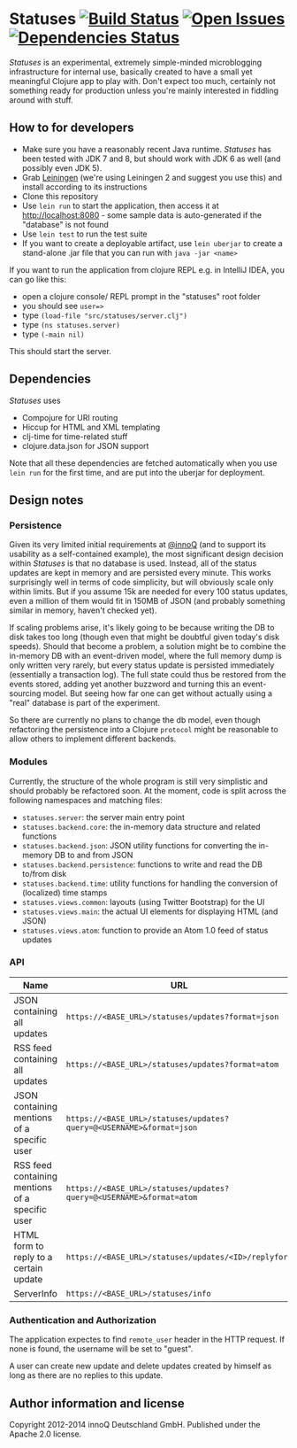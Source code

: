 # Statuses [![Build Status](https://travis-ci.org/innoq/statuses.svg?branch=master)](https://travis-ci.org/innoq/statuses) [![Open Issues](http://img.shields.io/github/issues/innoq/statuses.svg)](https://github.com/innoq/statuses/issues) [![Dependencies Status](http://jarkeeper.com/innoq/statuses/status.svg)](http://jarkeeper.com/innoq/statuses)


_Statuses_ is an experimental, extremely simple-minded microblogging
infrastructure for internal use, basically created to have a small yet
meaningful Clojure app to play with. Don't expect too much, certainly
not something ready for production unless you're mainly interested in
fiddling around with stuff.

## How to for developers

* Make sure you have a reasonably recent Java runtime. _Statuses_ has
  been tested with JDK 7 and 8, but should work with JDK 6 as well (and
  possibly even JDK 5).
* Grab [Leiningen](http://leiningen.org/#install) (we're using Leiningen 2 and
  suggest you use this) and install according to its instructions
* Clone this repository
* Use `lein run` to start the application, then access it at
  [http://localhost:8080](http://localhost:8080) - some sample data is
  auto-generated if the "database" is not found
* Use `lein test` to run the test suite
* If you want to create a deployable artifact, use `lein uberjar` to
  create a stand-alone .jar file that you can run with `java -jar
  <name>`

If you want to run the application from clojure REPL e.g. in IntelliJ IDEA, you can go like this:

* open a clojure console/ REPL prompt in the "statuses" root folder
* you should see `user=>`
* type `(load-file "src/statuses/server.clj")` <ENTER>
* type `(ns statuses.server)` <ENTER>
* type `(-main nil)` <ENTER>

This should start the server.

## Dependencies

_Statuses_ uses

* Compojure for URI routing
* Hiccup for HTML and XML templating
* clj-time for time-related stuff
* clojure.data.json for JSON support

Note that all these dependencies are fetched automatically when you
use `lein run` for the first time, and are put into the uberjar for
deployment.

## Design notes

### Persistence

Given its very limited initial requirements at [@innoQ](https://www.innoq.com) (and to support
its usability as a self-contained example), the most significant
design decision within _Statuses_ is that no database is
used. Instead, all of the status updates are kept in memory and are
persisted every minute. This works surprisingly well in terms of code
simplicity, but will obviously scale only within limits. But if you
assume 15k are needed for every 100 status updates, even a million of
them would fit in 150MB of JSON (and probably something similar in
memory, haven't checked yet).

If scaling problems arise, it's likely going to be because writing the
DB to disk takes too long (though even that might be doubtful given
today's disk speeds). Should that become a problem, a solution might
be to combine the in-memory DB with an event-driven model, where the
full memory dump is only written very rarely, but every status update
is persisted immediately (essentially a transaction log). The full
state could thus be restored from the events stored, adding yet
another buzzword and turning this an event-sourcing model. But seeing
how far one can get without actually using a "real" database is part
of the experiment.

So there are currently no plans to change the db model, even though
refactoring the persistence into a Clojure `protocol` might be
reasonable to allow others to implement different backends.

### Modules

Currently, the structure of the whole program is still very simplistic
and should probably be refactored soon. At the moment, code is split
across the following namespaces and matching files:

* `statuses.server`: the server main entry point
* `statuses.backend.core`: the in-memory data structure and related functions
* `statuses.backend.json`: JSON utility functions for converting the
  in-memory DB to and from JSON
* `statuses.backend.persistence`: functions to write and read the DB
  to/from disk
* `statuses.backend.time`: utility functions for handling the
  conversion of (localized) time stamps
* `statuses.views.common`: layouts (using Twitter Bootstrap) for the UI
* `statuses.views.main`: the actual UI elements for displaying HTML
  (and JSON)
* `statuses.views.atom`: function to provide an Atom 1.0 feed of
  status updates

### API

Name | URL
-----|----
JSON containing all updates	| `https://<BASE_URL>/statuses/updates?format=json`
RSS feed containing all updates	| `https://<BASE_URL>/statuses/updates?format=atom`
JSON containing mentions of a specific user | `https://<BASE_URL>/statuses/updates?query=@<USERNAME>&format=json`
RSS feed containing mentions of a specific user	| `https://<BASE_URL>/statuses/updates?query=@<USERNAME>&format=atom`
HTML form to reply to a certain update | `https://<BASE_URL>/statuses/updates/<ID>/replyform`
ServerInfo | `https://<BASE_URL>/statuses/info`

### Authentication and Authorization

The application expectes to find `remote_user` header in the HTTP request. If none is found, the username will be set to "guest".

A user can create new update and delete updates created by himself as long as there are no replies to this update.

## Author information and license

Copyright 2012-2014 innoQ Deutschland GmbH. Published under the Apache 2.0 license.
